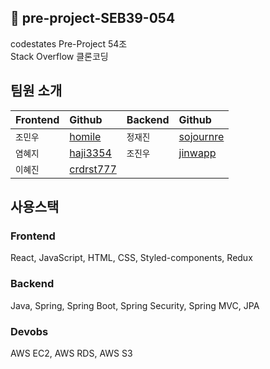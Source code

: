 
## 🚀 pre-project-SEB39-054
codestates Pre-Project 54조  
Stack Overflow 클론코딩
  
## 팀원 소개
| Frontend  | Github  |  Backend  |  Github  | 
| :-------- | :------- |  :------- | :------- |
| `조민우` | [homile](https://github.com/homile) | `정재진` | [sojournre](https://github.com/sojournre) |
| `염혜지` | [haji3354](https://github.com/haji3354) | `조진우`| [jinwapp](https://github.com/jinwapp) |
| `이혜진` | [crdrst777](https://github.com/crdrst777) | | |

## 사용스택
### Frontend
React, JavaScript, HTML, CSS, Styled-components, Redux  
### Backend
Java, Spring, Spring Boot, Spring Security, Spring MVC, JPA
### Devobs
AWS EC2, AWS RDS, AWS S3  